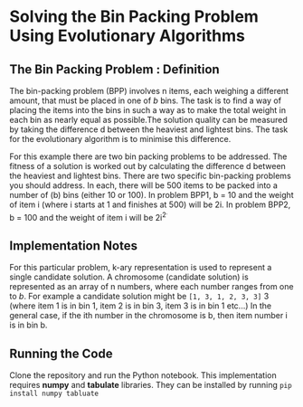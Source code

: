 # Solving the Bin Packing Problem Using Evolutionary Algorithms

## The Bin Packing Problem : Definition
The bin-packing problem (BPP) involves n items, each weighing a different amount, that must be placed in one of *b* bins. The task is to find a way of placing the items into the bins in such a way as to make the total weight in each bin as nearly equal as possible.The solution quality can be measured by taking the difference d between the heaviest and lightest bins. The task for the evolutionary algorithm is to minimise this difference.

For this example there are two bin packing problems to be addressed.
The fitness of a solution is worked out by calculating the difference d between the heaviest and lightest bins. There are two specific bin-packing problems you should address. In each, there will be 500 items to be packed into a number of (b) bins (either 10 or 100). In problem BPP1, b = 10 and the weight of item i (where i starts at 1 and finishes at 500) will be 2i. In problem BPP2, b = 100 and the weight of item i will be 2i<sup>2<sup>.

## Implementation Notes
For this particular problem, k-ary representation is used to represent a single candidate solution. A chromosome (candidate solution) is represented as an array of n numbers, where each number ranges from one to *b*. For example a candidate solution might be `[1, 3, 1, 2, 3, 3]` 3 (where item 1 is in bin 1, item 2 is in bin 3, item 3 is in bin 1 etc...) In the general case, if the ith number in the chromosome is b, then item number i is in bin b.

## Running the Code
Clone the repository and run the Python notebook. This implementation requires **numpy** and **tabulate** libraries.
They can be installed by running `pip install numpy tabluate`



